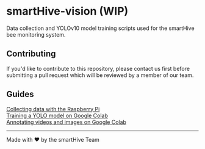 # smartHive-vision (WIP)
Data collection and YOLOv10 model training scripts used for the smartHive bee monitoring system.  

## Contributing
If you'd like to contribute to this repository, please contact us first before submitting a pull request which will be reviewed by a member of our team.  

## Guides 
[Collecting data with the Raspberry Pi](https://github.com/smartHiveProject/smartHive-vision/tree/main/src/camera.md)  
[Training a YOLO model on Google Colab](https://github.com/smartHiveProject/smartHive-vision/tree/main/src/training.md)  
[Annotating videos and images on Google Colab](https://github.com/smartHiveProject/smartHive-vision/tree/main/src/running.md)

<hr>

Made with ❤️ by the smartHive Team
